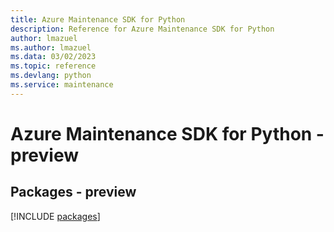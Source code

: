 ```yaml
---
title: Azure Maintenance SDK for Python
description: Reference for Azure Maintenance SDK for Python
author: lmazuel
ms.author: lmazuel
ms.data: 03/02/2023
ms.topic: reference
ms.devlang: python
ms.service: maintenance
---
```

# Azure Maintenance SDK for Python - preview
## Packages - preview
[!INCLUDE [packages](maintenance-index.md)]